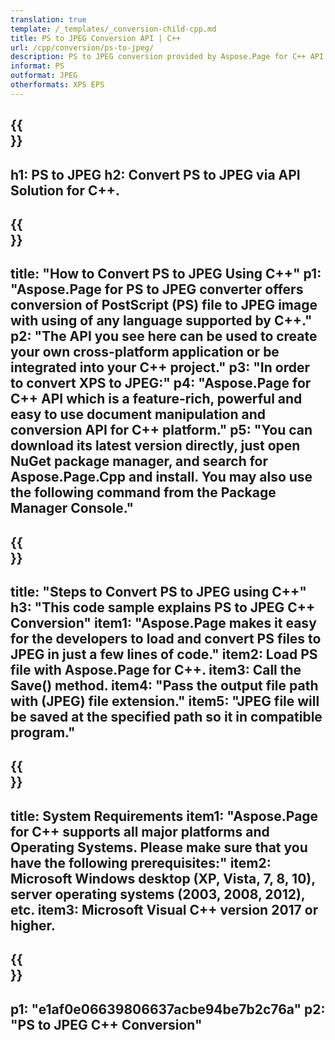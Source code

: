```yaml
---
translation: true
template: /_templates/_conversion-child-cpp.md
title: PS to JPEG Conversion API | C++
url: /cpp/conversion/ps-to-jpeg/ 
description: PS to JPEG conversion provided by Aspose.Page for C++ API solution. Works in C++ Runtime Environment for Windows 32 bit, Windows 64 bit, and Linux 64 bit.
informat: PS
outformat: JPEG
otherformats: XPS EPS
---
```


{{<section banner>}}
---
h1: PS to JPEG
h2: Convert PS to JPEG via API Solution for C++.
---

{{<section overview>}}
---
title: "How to Convert PS to JPEG Using C++"
p1: "Aspose.Page for PS to JPEG converter offers conversion of PostScript (PS) file to JPEG image with using of any language supported by C++."
p2: "The API you see here can be used to create your own cross-platform application or be integrated into your C++ project."
p3: "In order to convert XPS to JPEG:"
p4: "Aspose.Page for C++ API which is a feature-rich, powerful and easy to use document manipulation and conversion API for C++ platform."
p5: "You can download its latest version directly, just open NuGet package manager, and search for Aspose.Page.Cpp and install. You may also use the following command from the Package Manager Console."
---

{{<section feature1>}}
---
title: "Steps to Convert PS to JPEG using C++"
h3: "This code sample explains PS to JPEG C++ Conversion"
item1: "Aspose.Page makes it easy for the developers to load and convert PS files to JPEG in just a few lines of code."
item2: Load PS file with Aspose.Page for C++.
item3: Call the Save() method.
item4: "Pass the output file path with (JPEG) file extension."
item5: "JPEG file will be saved at the specified path so it in compatible program."
---

{{<section feature2>}}
---
title: System Requirements
item1: "Aspose.Page for C++ supports all major platforms and Operating Systems. Please make sure that you have the following prerequisites:"
item2: Microsoft Windows desktop (XP, Vista, 7, 8, 10), server operating systems (2003, 2008, 2012), etc.
item3: Microsoft Visual C++ version 2017 or higher.
---

{{<section gist>}}
---
p1: "e1af0e06639806637acbe94be7b2c76a"
p2: "PS to JPEG C++ Conversion"
---
